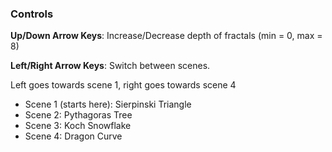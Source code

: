 ### Controls
**Up/Down Arrow Keys**: Increase/Decrease depth of fractals (min = 0, max = 8)

**Left/Right Arrow Keys**: Switch between scenes. 

Left goes towards scene 1, right goes towards scene 4
- Scene 1 (starts here): Sierpinski Triangle
- Scene 2: Pythagoras Tree
- Scene 3: Koch Snowflake
- Scene 4: Dragon Curve
